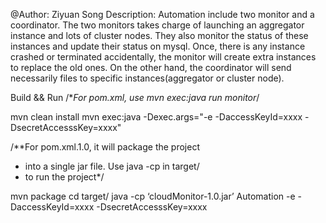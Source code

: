 @Author: Ziyuan Song
Description:
	Automation include two monitor and a coordinator. The two monitors
	takes charge of launching an aggregator instance and lots of cluster
	nodes. They also monitor the status of these instances and update 
	their status on mysql. Once, there is any instance crashed or terminated
	accidentally, the monitor will create extra instances to replace the 
	old ones. On the other hand, the coordinator will send necessarily files
	to specific instances(aggregator or cluster node).

Build && Run
/**For pom.xml, use mvn exec:java run monitor*/

mvn clean install
mvn exec:java -Dexec.args="-e -DaccessKeyId=xxxx -DsecretAccesssKey=xxxx"

/**For pom.xml.1.0, it will package the project
 * into a single jar file. Use java -cp in target/
 * to run the project*/

mvn package
cd target/
java -cp ‘cloudMonitor-1.0.jar’ Automation -e -DaccessKeyId=xxxx -DsecretAccesssKey=xxxx
